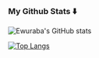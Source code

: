 ### My Github Stats ⬇️

![Ewuraba's GitHub stats](https://ewuraba-github-stats.vercel.app/api?username=ewurabapotez&show_icons=true&theme=gruvbox&hide=issues&count_private=true)

[![Top Langs](https://ewuraba-github-stats.vercel.app/api/top-langs/?username=ewurabapotez&langs_count=10&layout=compact)](https://github.com/ewurabapotez/my-github-stats)

